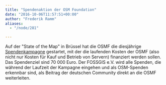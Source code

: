 ```yaml
---
title: "Spendenaktion der OSM Foundation"
date: "2016-10-06T11:57:51+00:00"
author: "Frederik Ramm"
aliases:
  - "/node/281"

---
```


Auf der "State of the Map" in Brüssel hat die OSMF die diesjährige <a href="http://donate.openstreetmap.org">Spendenkampagne</a> gestartet, mit der die laufenden Kosten der OSMF (also nicht nur Kosten für Kauf und Betrieb von Servern) finanziert werden sollen. Das Spendenziel sind 70 000 Euro. Der FOSSGIS e.V. wird alle Spenden, die während der Laufzeit der Kampagne eingehen und als OSM-Spenden erkennbar sind, als Beitrag der deutschen Community direkt an die OSMF weiterleiten.
